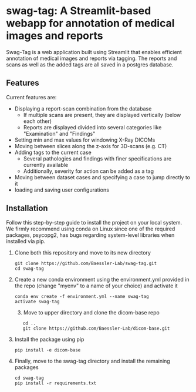 # swag-tag: A Streamlit-based webapp for annotation of medical images and reports

Swag-Tag is a web application built using Streamlit that enables efficient annotation of medical images 
and reports via tagging. The reports and scans as well as the added tags are all saved in a postgres database.

## Features
Current features are:
- Displaying a report-scan combination from the database
  - If multiple scans are present, they are displayed vertically (below each other)
  - Reports are displayed divided into several categories like "Examination" and "Findings"
- Setting min and max values for windowing X-Ray DICOMs
- Moving between slices along the z-axis for 3D-scans (e.g. CT)
- Adding tags to the current case
  - Several pathologies and findings with finer specifications are currently available
  - Additionally, severity for action can be added as a tag
- Moving between dataset cases and specifying a case to jump directly to it
- loading and saving user configurations


## Installation

Follow this step-by-step guide to install the project on your local system. We firmly recommend using conda on Linux
since one of the required packages, psycopg2, has bugs regarding system-level libraries when installed via pip.

1. Clone both this repository and move to its new directory
   ```
   git clone https://github.com/Baessler-Lab/swag-tag.git
   cd swag-tag
   ```
2. Create a new conda environment using the environment.yml provided in the repo (change "myenv" to a name of your choice) and activate it
    ```
   conda env create -f environment.yml --name swag-tag 
   activate swag-tag
   ```
   3. Move to upper directory and clone the dicom-base repo
   ```
      cd ..
      git clone https://github.com/Baessler-Lab/dicom-base.git
   ```
4. Install the package using pip 
    ```
    pip install -e dicom-base
    ```
5. Finally, move to the swag-tag directory and install the remaining packages 
    ```
    cd swag-tag
    pip install -r requirements.txt
    ```
